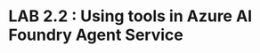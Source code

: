 # LAB 2.2 : Using tools in Azure AI Foundry Agent Service

<!-- https://learn.microsoft.com/en-us/azure/ai-services/agents/how-to/tools/overview -->